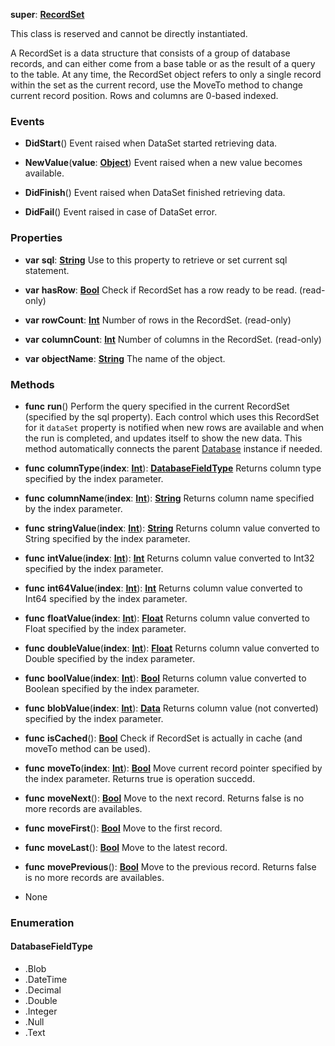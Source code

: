 **super**: **[RecordSet](RecordSet.md)**

This class is reserved and cannot be directly instantiated.

A RecordSet is a data structure that consists of a group of database records, and can either come from a base table or as the result of a query to the table. At any time, the RecordSet object refers to only a single record within the set as the current record, use the MoveTo method to change current record position.
Rows and columns are 0-based indexed.

### Events

* **DidStart**()
Event raised when DataSet started retrieving data.

* **NewValue**(**value**: **[Object](../gravity/object.md)**)
Event raised when a new value becomes available.

* **DidFinish**()
Event raised when DataSet finished retrieving data.

* **DidFail**()
Event raised in case of DataSet error.



### Properties

* **var** **sql**: **[String](../gravity/string.md)**
Use to this property to retrieve or set current sql statement.

* **var** **hasRow**: **[Bool](../gravity/bool.md)**
Check if RecordSet has a row ready to be read. \(read-only\)

* **var** **rowCount**: **[Int](../gravity/int.md)**
Number of rows in the RecordSet. \(read-only\)

* **var** **columnCount**: **[Int](../gravity/int.md)**
Number of columns in the RecordSet. \(read-only\)

* **var** **objectName**: **[String](../gravity/string.md)**
The name of the object.



### Methods

* **func** **run**()
Perform the query specified in the current RecordSet (specified by the sql property). Each control which uses this RecordSet for it <code>dataSet</code> property is notified when new rows are available and when the run is completed, and updates itself to show the new data. This method automatically connects the parent <a href="Database.html">Database</a> instance if needed.

* **func** **columnType**(**index**: **[Int](../gravity/int.md)**): <strong><a href="#_enum_DatabaseFieldType">DatabaseFieldType</a></strong> 
Returns column type specified by the index parameter.

* **func** **columnName**(**index**: **[Int](../gravity/int.md)**): <strong>[String](../gravity/string.md)</strong> 
Returns column name specified by the index parameter.

* **func** **stringValue**(**index**: **[Int](../gravity/int.md)**): <strong>[String](../gravity/string.md)</strong> 
Returns column value converted to String specified by the index parameter.

* **func** **intValue**(**index**: **[Int](../gravity/int.md)**): <strong>[Int](../gravity/int.md)</strong> 
Returns column value converted to Int32 specified by the index parameter.

* **func** **int64Value**(**index**: **[Int](../gravity/int.md)**): <strong>[Int](../gravity/int.md)</strong> 
Returns column value converted to Int64 specified by the index parameter.

* **func** **floatValue**(**index**: **[Int](../gravity/int.md)**): <strong>[Float](../gravity/float.md)</strong> 
Returns column value converted to Float specified by the index parameter.

* **func** **doubleValue**(**index**: **[Int](../gravity/int.md)**): <strong>[Float](../gravity/float.md)</strong> 
Returns column value converted to Double specified by the index parameter.

* **func** **boolValue**(**index**: **[Int](../gravity/int.md)**): <strong>[Bool](../gravity/bool.md)</strong> 
Returns column value converted to Boolean specified by the index parameter.

* **func** **blobValue**(**index**: **[Int](../gravity/int.md)**): <strong>[Data](Data.md)</strong> 
Returns column value (not converted) specified by the index parameter.

* **func** **isCached**(): <strong>[Bool](../gravity/bool.md)</strong> 
Check if RecordSet is actually in cache (and moveTo method can be used).

* **func** **moveTo**(**index**: **[Int](../gravity/int.md)**): <strong>[Bool](../gravity/bool.md)</strong> 
Move current record pointer specified by the index parameter. Returns true is operation succedd.

* **func** **moveNext**(): <strong>[Bool](../gravity/bool.md)</strong> 
Move to the next record. Returns false is no more records are availables.

* **func** **moveFirst**(): <strong>[Bool](../gravity/bool.md)</strong> 
Move to the first record.

* **func** **moveLast**(): <strong>[Bool](../gravity/bool.md)</strong> 
Move to the latest record.

* **func** **movePrevious**(): <strong>[Bool](../gravity/bool.md)</strong> 
Move to the previous record. Returns false is no more records are availables.



* None

### Enumeration

<div name="_enum_DatabaseFieldType"></div>

#### DatabaseFieldType
 * .Blob
 * .DateTime
 * .Decimal
 * .Double
 * .Integer
 * .Null
 * .Text



